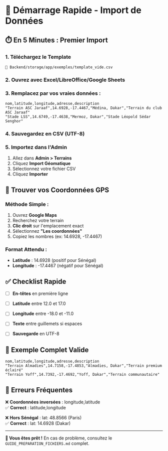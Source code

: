 # 🚀 Démarrage Rapide - Import de Données

## ⏱️ En 5 Minutes : Premier Import

### **1. Téléchargez le Template** 
```
📁 Backend/storage/app/exemples/template_vide.csv
```

### **2. Ouvrez avec Excel/LibreOffice/Google Sheets**

### **3. Remplacez par vos vraies données :**
```csv
nom,latitude,longitude,adresse,description
"Terrain ASC Jaraaf",14.6928,-17.4467,"Médina, Dakar","Terrain du club ASC Jaraaf"
"Stade LSS",14.6749,-17.4638,"Mermoz, Dakar","Stade Léopold Sédar Senghor"
```

### **4. Sauvegardez en CSV (UTF-8)**

### **5. Importez dans l'Admin**
1. Allez dans **Admin > Terrains** 
2. Cliquez **Import Géomatique**
3. Sélectionnez votre fichier CSV
4. Cliquez **Importer**

## 📍 Trouver vos Coordonnées GPS

### **Méthode Simple :**
1. Ouvrez **Google Maps**
2. Recherchez votre terrain
3. **Clic droit** sur l'emplacement exact
4. Sélectionnez **"Les coordonnées"** 
5. Copiez les nombres (ex: 14.6928, -17.4467)

### **Format Attendu :**
- **Latitude** : 14.6928 (positif pour Sénégal)
- **Longitude** : -17.4467 (négatif pour Sénégal)

## ✅ Checklist Rapide

- [ ] **En-têtes** en première ligne
- [ ] **Latitude** entre 12.0 et 17.0  
- [ ] **Longitude** entre -18.0 et -11.0

- [ ] **Texte** entre guillemets si espaces
- [ ] **Sauvegarde** en UTF-8

## 🎯 Exemple Complet Valide

```csv
nom,latitude,longitude,adresse,description
"Terrain Almadies",14.7158,-17.4853,"Almadies, Dakar","Terrain premium éclairé"
"Terrain Yoff",14.7392,-17.4692,"Yoff, Dakar","Terrain communautaire"
```

## 🚨 Erreurs Fréquentes

❌ **Coordonnées inversées** : longitude,latitude  
✅ **Correct** : latitude,longitude

❌ **Hors Sénégal** : lat: 48.8566 (Paris)  
✅ **Correct** : lat: 14.6928 (Dakar)

---

**🏁 Vous êtes prêt !** En cas de problème, consultez le `GUIDE_PREPARATION_FICHIERS.md` complet. 